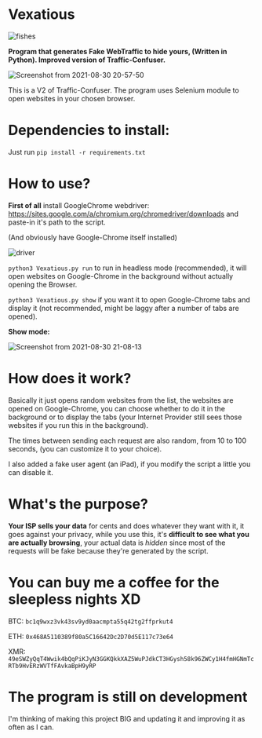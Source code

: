 # Vexatious

![fishes](https://user-images.githubusercontent.com/84932430/131382979-c86a0a35-6585-4a07-ab0e-41c9863982f4.jpg)

**Program that generates Fake WebTraffic to hide yours, (Written in Python). Improved version of Traffic-Confuser.**

![Screenshot from 2021-08-30 20-57-50](https://user-images.githubusercontent.com/84932430/131383448-87603607-e526-4e93-8a63-9287de7b4ad6.png)

This is a V2 of Traffic-Confuser. The program uses Selenium module to open websites in your chosen browser. 

# Dependencies to install:

Just run  `pip install -r requirements.txt`

# How to use?

**First of all** install GoogleChrome webdriver: https://sites.google.com/a/chromium.org/chromedriver/downloads and paste-in it's path to the script.

(And obviously have Google-Chrome itself installed)

![driver](https://user-images.githubusercontent.com/84932430/131385179-894426f7-8545-4d97-8290-3db2da688d63.png)

`python3 Vexatious.py run` to run in headless mode (recommended), it will open websites on Google-Chrome in the background without actually opening the Browser.

`python3 Vexatious.py show` if you want it to open Google-Chrome tabs and display it (not recommended, might be laggy after a number of tabs are opened).

**Show mode:**

![Screenshot from 2021-08-30 21-08-13](https://user-images.githubusercontent.com/84932430/131384667-db63a97c-8da8-46b0-bece-36bb5492495e.png)

# How does it work?

Basically it just opens random websites from the list, the websites are opened on Google-Chrome, you can choose whether to do it in the background or to display the tabs (your Internet Provider still sees those websites if you run this in the background).

The times between sending each request are also random, from 10 to 100 seconds, (you can customize it to your choice).

I also added a fake user agent (an iPad), if you modify the script a little you can disable it.

# What's the purpose?

**Your ISP sells your data** for cents and does whatever they want with it, it goes against your privacy, while you use this, it's **difficult to see what you are actually browsing**, your actual data is *hidden* since most of the requests will be fake because they're generated by the script.

# You can buy me a coffee for the sleepless nights XD

BTC: `bc1q9wxz3vk43sv9yd0aacmpta55q42tg2ffprkut4`

ETH: `0x468A5110389f80a5C16642Dc2D70d5E117c73e64`

XMR: `49eSWZyQqT4Wwik4bQqPiKJyN3GGKQkkXAZ5WuPJdkCT3HGysh58k96ZWCy1H4fmHGNmTcRTb9HvERzWVTfFAvkaBpH9yRP`

# The program is still on development

I'm thinking of making this project BIG and updating it and improving it as often as I can.
